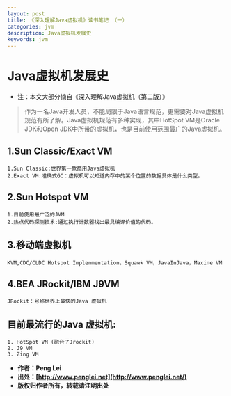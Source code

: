 ```yaml
---
layout: post
title: 《深入理解Java虚拟机》读书笔记 （一）
categories: jvm
description: Java虚拟机发展史
keywords: jvm
---
```


# Java虚拟机发展史

- 注：本文大部分摘自《深入理解Java虚拟机（第二版）》

> 作为一名Java开发人员，不能局限于Java语言规范，更需要对Java虚拟机规范有所了解。Java虚拟机规范有多种实现，其中HotSpot VM是Oracle JDK和Open JDK中所带的虚拟机，也是目前使用范围最广的Java虚拟机。

## 1.Sun Classic/Exact VM
	1.Sun Classic:世界第一款商用Java虚拟机
	2.Exact VM:准确式GC：虚拟机可以知道内存中的某个位置的数据具体是什么类型。
 
## 2.Sun Hotspot VM
	1.目前使用最广泛的JVM
	2.热点代码探测技术:通过执行计数器找出最具编译价值的代码。
    
## 3.移动端虚拟机
	KVM,CDC/CLDC Hotspot Implenmentation，Squawk VM，JavaInJava，Maxine VM
   
## 4.BEA JRockit/IBM J9VM
	JRockit：号称世界上最快的Java 虚拟机
   
## 目前最流行的Java 虚拟机:
	1. HotSpot VM (融合了Jrockit)
	2. J9 VM
	3. Zing VM

 - **作者：Peng Lei** 
 - **出处：[http://www.penglei.net](http://www.penglei.net/)**      
 - **版权归作者所有，转载请注明出处** 

